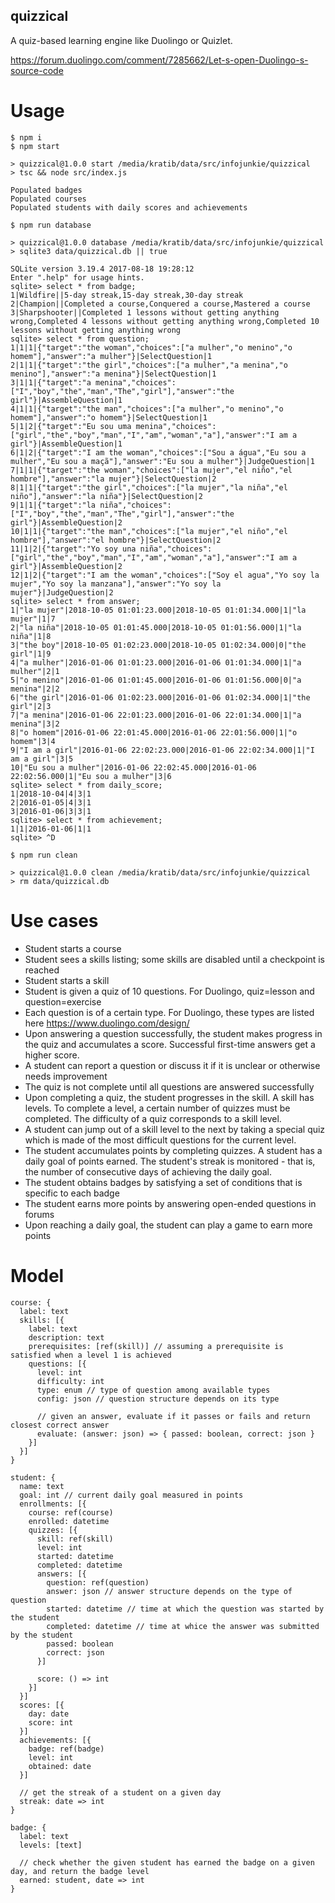quizzical
---------

A quiz-based learning engine like Duolingo or Quizlet.

https://forum.duolingo.com/comment/7285662/Let-s-open-Duolingo-s-source-code

# Usage

```
$ npm i
$ npm start

> quizzical@1.0.0 start /media/kratib/data/src/infojunkie/quizzical
> tsc && node src/index.js

Populated badges
Populated courses
Populated students with daily scores and achievements

$ npm run database

> quizzical@1.0.0 database /media/kratib/data/src/infojunkie/quizzical
> sqlite3 data/quizzical.db || true

SQLite version 3.19.4 2017-08-18 19:28:12
Enter ".help" for usage hints.
sqlite> select * from badge;
1|Wildfire||5-day streak,15-day streak,30-day streak
2|Champion||Completed a course,Conquered a course,Mastered a course
3|Sharpshooter||Completed 1 lessons without getting anything wrong,Completed 4 lessons without getting anything wrong,Completed 10 lessons without getting anything wrong
sqlite> select * from question;
1|1|1|{"target":"the woman","choices":["a mulher","o menino","o homem"],"answer":"a mulher"}|SelectQuestion|1
2|1|1|{"target":"the girl","choices":["a mulher","a menina","o menino"],"answer":"a menina"}|SelectQuestion|1
3|1|1|{"target":"a menina","choices":["I","boy","the","man","The","girl"],"answer":"the girl"}|AssembleQuestion|1
4|1|1|{"target":"the man","choices":["a mulher","o menino","o homem"],"answer":"o homem"}|SelectQuestion|1
5|1|2|{"target":"Eu sou uma menina","choices":["girl","the","boy","man","I","am","woman","a"],"answer":"I am a girl"}|AssembleQuestion|1
6|1|2|{"target":"I am the woman","choices":["Sou a água","Eu sou a mulher","Eu sou a maçã"],"answer":"Eu sou a mulher"}|JudgeQuestion|1
7|1|1|{"target":"the woman","choices":["la mujer","el niño","el hombre"],"answer":"la mujer"}|SelectQuestion|2
8|1|1|{"target":"the girl","choices":["la mujer","la niña","el niño"],"answer":"la niña"}|SelectQuestion|2
9|1|1|{"target":"la niña","choices":["I","boy","the","man","The","girl"],"answer":"the girl"}|AssembleQuestion|2
10|1|1|{"target":"the man","choices":["la mujer","el niño","el hombre"],"answer":"el hombre"}|SelectQuestion|2
11|1|2|{"target":"Yo soy una niña","choices":["girl","the","boy","man","I","am","woman","a"],"answer":"I am a girl"}|AssembleQuestion|2
12|1|2|{"target":"I am the woman","choices":["Soy el agua","Yo soy la mujer","Yo soy la manzana"],"answer":"Yo soy la mujer"}|JudgeQuestion|2
sqlite> select * from answer;
1|"la mujer"|2018-10-05 01:01:23.000|2018-10-05 01:01:34.000|1|"la mujer"|1|7
2|"la niña"|2018-10-05 01:01:45.000|2018-10-05 01:01:56.000|1|"la niña"|1|8
3|"the boy"|2018-10-05 01:02:23.000|2018-10-05 01:02:34.000|0|"the girl"|1|9
4|"a mulher"|2016-01-06 01:01:23.000|2016-01-06 01:01:34.000|1|"a mulher"|2|1
5|"o menino"|2016-01-06 01:01:45.000|2016-01-06 01:01:56.000|0|"a menina"|2|2
6|"the girl"|2016-01-06 01:02:23.000|2016-01-06 01:02:34.000|1|"the girl"|2|3
7|"a menina"|2016-01-06 22:01:23.000|2016-01-06 22:01:34.000|1|"a menina"|3|2
8|"o homem"|2016-01-06 22:01:45.000|2016-01-06 22:01:56.000|1|"o homem"|3|4
9|"I am a girl"|2016-01-06 22:02:23.000|2016-01-06 22:02:34.000|1|"I am a girl"|3|5
10|"Eu sou a mulher"|2016-01-06 22:02:45.000|2016-01-06 22:02:56.000|1|"Eu sou a mulher"|3|6
sqlite> select * from daily_score;
1|2018-10-04|4|3|1
2|2016-01-05|4|3|1
3|2016-01-06|3|3|1
sqlite> select * from achievement;
1|1|2016-01-06|1|1
sqlite> ^D

$ npm run clean

> quizzical@1.0.0 clean /media/kratib/data/src/infojunkie/quizzical
> rm data/quizzical.db

```

# Use cases

- Student starts a course
- Student sees a skills listing; some skills are disabled until a checkpoint is reached
- Student starts a skill
- Student is given a quiz of 10 questions. For Duolingo, quiz=lesson and question=exercise
- Each question is of a certain type. For Duolingo, these types are listed here https://www.duolingo.com/design/
- Upon answering a question successfully, the student makes progress in the quiz and accumulates a score. Successful first-time answers get a higher score.
- A student can report a question or discuss it if it is unclear or otherwise needs improvement
- The quiz is not complete until all questions are answered successfully
- Upon completing a quiz, the student progresses in the skill. A skill has levels. To complete a level, a certain number of quizzes must be completed. The difficulty of a quiz corresponds to a skill level.
- A student can jump out of a skill level to the next by taking a special quiz which is made of the most difficult questions for the current level.
- The student accumulates points by completing quizzes. A student has a daily goal of points earned. The student's streak is monitored - that is, the number of consecutive days of achieving the daily goal.
- The student obtains badges by satisfying a set of conditions that is specific to each badge
- The student earns more points by answering open-ended questions in forums
- Upon reaching a daily goal, the student can play a game to earn more points

# Model

```
course: {
  label: text
  skills: [{
    label: text
    description: text
    prerequisites: [ref(skill)] // assuming a prerequisite is satisfied when a level 1 is achieved
    questions: [{
      level: int
      difficulty: int
      type: enum // type of question among available types
      config: json // question structure depends on its type

      // given an answer, evaluate if it passes or fails and return closest correct answer
      evaluate: (answer: json) => { passed: boolean, correct: json }
    }]
  }]
}

student: {
  name: text
  goal: int // current daily goal measured in points
  enrollments: [{
    course: ref(course)
    enrolled: datetime
    quizzes: [{
      skill: ref(skill)
      level: int
      started: datetime
      completed: datetime
      answers: [{
        question: ref(question)
        answer: json // answer structure depends on the type of question
        started: datetime // time at which the question was started by the student
        completed: datetime // time at whice the answer was submitted by the student
        passed: boolean
        correct: json
      }]

      score: () => int
    }]
  }]
  scores: [{
    day: date
    score: int
  }]
  achievements: [{
    badge: ref(badge)
    level: int
    obtained: date
  }]

  // get the streak of a student on a given day
  streak: date => int
}

badge: {
  label: text
  levels: [text]

  // check whether the given student has earned the badge on a given day, and return the badge level
  earned: student, date => int
}
```
